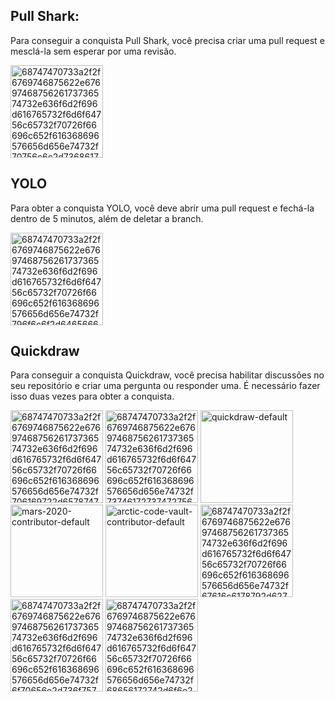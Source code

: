 


## Pull Shark: 
Para conseguir a conquista Pull Shark, você precisa criar uma pull request e mesclá-la sem esperar por uma revisão.

<img width="148" alt="68747470733a2f2f6769746875622e6769746875626173736574732e636f6d2f696d616765732f6d6f64756c65732f70726f66696c652f616368696576656d656e74732f70756c6c2d736861726b2d64656661756c742e706e67" src="https://github.com/user-attachments/assets/b4f96c93-1d36-4ddf-a53b-605bd4102ab1" />

## YOLO
Para obter a conquista YOLO, você deve abrir uma pull request e fechá-la dentro de 5 minutos, além de deletar a branch.

<img width="148" alt="68747470733a2f2f6769746875622e6769746875626173736574732e636f6d2f696d616765732f6d6f64756c65732f70726f66696c652f616368696576656d656e74732f796f6c6f2d64656661756c742e706e67" src="https://github.com/user-attachments/assets/cc25e052-8505-44f3-92f1-d4de63940125" />

## Quickdraw
Para conseguir a conquista Quickdraw, você precisa habilitar discussões no seu repositório e criar uma pergunta ou responder uma. É necessário fazer isso duas vezes para obter a conquista.

<img width="148" alt="68747470733a2f2f6769746875622e6769746875626173736574732e636f6d2f696d616765732f6d6f64756c65732f70726f66696c652f616368696576656d656e74732f706169722d65787472616f7264696e616972652d64656661756c742e706e67" src="https://github.com/user-attachments/assets/12da8b6e-1816-4808-9907-1a2f3ba679b7" />


<img width="148" alt="68747470733a2f2f6769746875622e6769746875626173736574732e636f6d2f696d616765732f6d6f64756c65732f70726f66696c652f616368696576656d656e74732f7374617273747275636b2d64656661756c742e706e67" src="https://github.com/user-attachments/assets/d503d7c3-c5ad-49c2-ba66-edd22b406daa" />

<img width="148" alt="quickdraw-default" src="https://github.com/user-attachments/assets/96e8e7a0-3316-4e87-956c-124ac48e9375" />


<img width="148" alt="mars-2020-contributor-default" src="https://github.com/user-attachments/assets/f98be2be-11a7-4a5d-ad8c-c34363fb54cb" />

<img width="148" alt="arctic-code-vault-contributor-default" src="https://github.com/user-attachments/assets/3c4f9d69-6ef0-41ff-8118-9fd653b3d64c" />



<img width="148" alt="68747470733a2f2f6769746875622e6769746875626173736574732e636f6d2f696d616765732f6d6f64756c65732f70726f66696c652f616368696576656d656e74732f67616c6178792d627261696e2d64656661756c742e706e67" src="https://github.com/user-attachments/assets/4402c35b-28de-48b0-ba04-5aaf729b2d4e" />

<img width="148" alt="68747470733a2f2f6769746875622e6769746875626173736574732e636f6d2f696d616765732f6d6f64756c65732f70726f66696c652f616368696576656d656e74732f6f70656e2d736f757263657265722d64656661756c742e706e67" src="https://github.com/user-attachments/assets/327ddb5f-9fd0-476f-9790-919a2780181b" />

<img width="148" alt="68747470733a2f2f6769746875622e6769746875626173736574732e636f6d2f696d616765732f6d6f64756c65732f70726f66696c652f616368696576656d656e74732f68656172742d6f6e2d796f75722d736c656576652d64656661756c742e706e67" src="https://github.com/user-attachments/assets/235c1fe2-45bb-4db2-bc5e-7acf5815cb25" />


